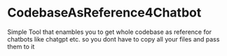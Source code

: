 # CodebaseAsReference4Chatbot
Simple Tool that enambles you to get whole codebase as reference for chatbots like chatgpt etc. so you dont have to copy all your files and pass them to it
